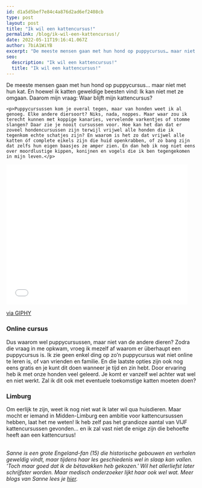```yaml
---
id: d1a5d5bef7e84c4a876d2ad6ef2408cb
type: post
layout: post
title: "Ik wil een kattencursus!"
permalink: /blog/ik-wil-een-kattencursus!/
date: 2022-05-11T19:16:41.067Z
author: 7biA1WiYB
excerpt: "De meeste mensen gaan met hun hond op puppycursus… maar niet met hun kat. En hoewel ik katten geweldige beesten vind: Ik kan niet met ze omgaan. Daarom mijn vraag: Waar blijft mijn kattencursus?  "
seo:
  description: "Ik wil een kattencursus!"
  title: "Ik wil een kattencursus!"
---
```

De meeste mensen gaan met hun hond op puppycursus… maar niet met hun kat. En hoewel ik katten geweldige beesten vind: Ik kan niet met ze omgaan. Daarom mijn vraag: Waar blijft mijn kattencursus?  

    <p>Puppycursussen kom je overal tegen, maar van honden weet ik al genoeg. Elke andere diersoort? Niks, nada, noppes. Maar waar zou ik terecht kunnen met koppige kanaries, vervelende varkentjes of stomme slangen? Daar zie je nooit cursussen voor. Hoe kan het dan dat er zoveel hondencursussen zijn terwijl vrijwel alle honden die ik tegenkom echte schatjes zijn? En waarom is het zo dat vrijwel alle katten óf complete eikels zijn die huid openkrabben, of zo bang zijn dat zelfs hun eigen baasjes ze amper zien. En dan heb ik nog niet eens over moordlustige kippen, konijnen en vogels die ik ben tegengekomen in mijn leven.</p>
<p></p>
<iframe allowfullscreen="" class="giphy-embed" frameborder="0" height="371.05263157894734" src="//giphy.com/embed/PeaT7yaHFpifK" width="480"></iframe><p></p>
<p><a href="https://giphy.com/gifs/cat-lol-angry-PeaT7yaHFpifK">via GIPHY</a></p>
<h3>Online cursus</h3>
<p>Dus waarom wel puppycursussen, maar niet van de andere dieren? Zodra die vraag in me opkwam, vroeg ik mezelf af waarom er überhaupt een puppycursus is. Ik zie geen enkel ding op zo’n puppycursus wat niet online te leren is, of van vrienden en familie. En die laatste opties zijn ook nog eens gratis en je kunt dit doen wanneer je tijd en zin hebt. Door ervaring heb ik met onze honden veel geleerd. Je komt er vanzelf wel achter wat wel en niet werkt. Zal ik dit ook met eventuele toekomstige katten moeten doen?</p>
<h3>Limburg</h3>
<p>Om eerlijk te zijn, weet ik nog niet wat ik later wil qua huisdieren. Maar mocht er iemand in Midden-Limburg een ambitie voor kattencursussen hebben, laat het me weten! Ik heb zelf pas het grandioze aantal van VIJF kattencursussen gevonden… en ik zal vast niet de enige zijn die behoefte heeft aan een kattencursus!</p>
<p><br><em>Sanne is een grote Engeland-fan (15) die historische gebouwen en verhalen geweldig vindt, maar tijdens haar les geschiedenis wel in slaap kan vallen. 'Toch maar goed dat ik de bètavakken heb gekozen.' Wil het allerliefst later schrijfster worden. Maar medisch onderzoeker lijkt haar ook wel wat. Meer blogs van Sanne lees je <a href="https://original.sevendays.nl/users/sanne-van-der-sterren">hier</a>.</em></p>  
